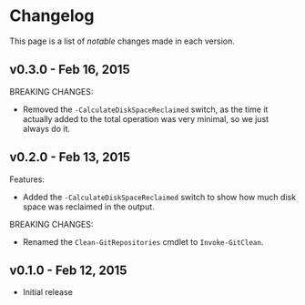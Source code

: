 # Changelog

This page is a list of _notable_ changes made in each version.

## v0.3.0 - Feb 16, 2015

BREAKING CHANGES:

- Removed the `-CalculateDiskSpaceReclaimed` switch, as the time it actually added to the total operation was very minimal, so we just always do it.

## v0.2.0 - Feb 13, 2015

Features:

- Added the `-CalculateDiskSpaceReclaimed` switch to show how much disk space was reclaimed in the output.

BREAKING CHANGES:

- Renamed the `Clean-GitRepositories` cmdlet to `Invoke-GitClean`.

## v0.1.0 - Feb 12, 2015

- Initial release
